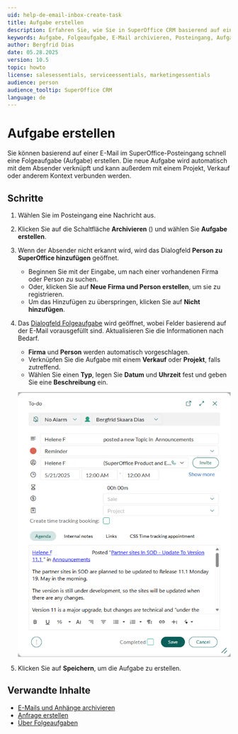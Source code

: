 ```yaml
---
uid: help-de-email-inbox-create-task
title: Aufgabe erstellen
description: Erfahren Sie, wie Sie in SuperOffice CRM basierend auf einer E-Mail-Nachricht eine Aufgabe erstellen
keywords: Aufgabe, Folgeaufgabe, E-Mail archivieren, Posteingang, Aufgabe erstellen, Aufgabe aus E-Mail, E-Mail
author: Bergfrid Dias
date: 05.28.2025
version: 10.5
topic: howto
license: salesessentials, serviceessentials, marketingessentials
audience: person
audience_tooltip: SuperOffice CRM
language: de
---
```


# Aufgabe erstellen

Sie können basierend auf einer E-Mail im SuperOffice-Posteingang schnell eine Folgeaufgabe (Aufgabe) erstellen. Die neue Aufgabe wird automatisch mit dem Absender verknüpft und kann außerdem mit einem Projekt, Verkauf oder anderem Kontext verbunden werden.

## Schritte

1. Wählen Sie im Posteingang eine Nachricht aus.

1. Klicken Sie auf die Schaltfläche **Archivieren** (<i class="ph ph-archive" aria-hidden="true"></i>) und wählen Sie **Aufgabe erstellen**.

1. Wenn der Absender nicht erkannt wird, wird das Dialogfeld **Person zu SuperOffice hinzufügen** geöffnet.

    * Beginnen Sie mit der Eingabe, um nach einer vorhandenen Firma oder Person zu suchen.
    * Oder, klicken Sie auf **Neue Firma und Person erstellen**, um sie zu registrieren.
    * Um das Hinzufügen zu überspringen, klicken Sie auf **Nicht hinzufügen**.

1. Das [Dialogfeld Folgeaufgabe][3] wird geöffnet, wobei Felder basierend auf der E-Mail vorausgefüllt sind. Aktualisieren Sie die Informationen nach Bedarf.

    * **Firma** und **Person** werden automatisch vorgeschlagen.
    * Verknüpfen Sie die Aufgabe mit einem **Verkauf** oder **Projekt**, falls zutreffend.
    * Wählen Sie einen **Typ**, legen Sie **Datum** und **Uhrzeit** fest und geben Sie eine **Beschreibung** ein.

    ![Dialogfeld Folgeaufgabe mit E-Mail-Inhalt als Agenda -screenshot][img1]

1. Klicken Sie auf **Speichern**, um die Aufgabe zu erstellen.

## Verwandte Inhalte

* [E-Mails und Anhänge archivieren][1]
* [Anfrage erstellen][2]
* [Über Folgeaufgaben][4]

<!-- Referenced links -->
[1]: archive.md
[2]: create-request.md
[3]: ../../../diary/learn/create-follow-up.md#fields
[4]: ../../../diary/learn/follow-ups.md

<!-- Referenced images -->
[img1]: ../../../../media/loc/en/email/inbox-create-task.png
